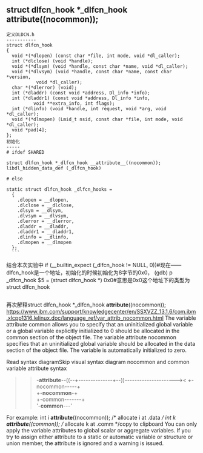 struct dlfcn_hook *_dlfcn_hook __attribute__((nocommon));
---------------------------------------------------------
```
定义DLDCN.h
-----------
struct dlfcn_hook
{
  void *(*dlopen) (const char *file, int mode, void *dl_caller);
  int (*dlclose) (void *handle);
  void *(*dlsym) (void *handle, const char *name, void *dl_caller);
  void *(*dlvsym) (void *handle, const char *name, const char *version,
		   void *dl_caller);
  char *(*dlerror) (void);
  int (*dladdr) (const void *address, Dl_info *info);
  int (*dladdr1) (const void *address, Dl_info *info,
		  void **extra_info, int flags);
  int (*dlinfo) (void *handle, int request, void *arg, void *dl_caller);
  void *(*dlmopen) (Lmid_t nsid, const char *file, int mode, void *dl_caller);
  void *pad[4];
};
初始化
-----
# ifdef SHARED

struct dlfcn_hook *_dlfcn_hook __attribute__((nocommon));
libdl_hidden_data_def (_dlfcn_hook)

# else

static struct dlfcn_hook _dlfcn_hooks =
  {
    .dlopen = __dlopen,
    .dlclose = __dlclose,
    .dlsym = __dlsym,
    .dlvsym = __dlvsym,
    .dlerror = __dlerror,
    .dladdr = __dladdr,
    .dladdr1 = __dladdr1,
    .dlinfo = __dlinfo,
    .dlmopen = __dlmopen
  };
  ```
 ```
结合本次实验中
 if (__builtin_expect (_dlfcn_hook != NULL, 0))#现在——dlfcn_hook是一个地址，初始化的时候初始化为8字节的0x0，
 (gdb) p _dlfcn_hook 
$5 = (struct dlfcn_hook *) 0x0#意思是0x0这个地址下的类型为struct dlfcn_hook
```
```
再次解释struct dlfcn_hook *_dlfcn_hook __attribute__((nocommon));
https://www.ibm.com/support/knowledgecenter/en/SSXVZZ_13.1.6/com.ibm.xlcpp1316.lelinux.doc/language_ref/var_attrib_nocommon.html
The variable attribute common allows you to specify that an uninitialized global variable or a global variable explicitly initialized to 0 should be allocated in the common section of the object file. The variable attribute nocommon specifies that an uninitialized global variable should be allocated in the data section of the object file. The variable is automatically initialized to zero.

Read syntax diagramSkip visual syntax diagram
nocommon and common variable attribute syntax

>>-__attribute__--((--+--------------+--))---------------------><
                      +-nocommon-----+       
                      +-__nocommon__-+       
                      +-common-------+       
                      '-__common__---'       

For example:
int i __attribute__((nocommon));      /* allocate i at .data  */
int k __attribute__((common));        /* allocate k at .comm  */copy to clipboard
You can only apply the variable attributes to global scalar or aggregate variables. If you try to assign either attribute to a static or automatic variable or structure or union member, the attribute is ignored and a warning is issued.
```


